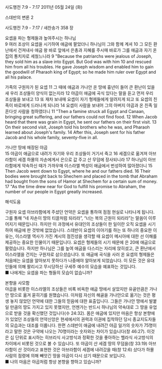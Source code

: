 사도행전 7:9 - 7:17 
2011년 05월 24일 (화)

스데반의 변론 2



사도행전 7:9 - 7:17 / 새찬송가 358 장


요셉을 파는 형제들과 높여주시는 하나님  
9 여러 조상이 요셉을 시기하여 애굽에 팔았더니 하나님이 그와 함께 계셔 10 그 모든 환난에서 건져내사 애굽 왕 바로 앞에서 은총과 지혜를 주시매 바로가 그를 애굽과 자기 온 집의 통치자로 세웠느니라 9 "Because the patriarchs were jealous of Joseph, they sold him as a slave into Egypt. But God was with him 10 and rescued him from all his troubles. He gave Joseph wisdom and enabled him to gain the goodwill of Pharaoh king of Egypt; so he made him ruler over Egypt and all his palace.   

가족의 구원자가 된 요셉 
11 그 때에 애굽과 가나안 온 땅에 흉년이 들어 큰 환난이 있을새 우리 조상들이 양식이 없는지라 12 야곱이 애굽에 곡식 있다는 말을 듣고 먼저 우리 조상들을 보내고 13 또 재차 보내매 요셉이 자기 형제들에게 알려지게 되고 또 요셉의 친족이 바로에게 드러나게 되니라 14 요셉이 사람을 보내어 그의 아버지 야곱과 온 친족 일흔다섯 사람을 청하였더니 11 "Then a famine struck all Egypt and Canaan, bringing great suffering, and our fathers could not find food. 12 When Jacob heard that there was grain in Egypt, he sent our fathers on their first visit. 13 On their second visit, Joseph told his brothers who he was, and Pharaoh learned about Joseph's family. 14 After this, Joseph sent for his father Jacob and his whole family, seventy-five in all.   

가나안 땅에 매장된 야곱  
15 야곱이 애굽으로 내려가 자기와 우리 조상들이 거기서 죽고 16 세겜으로 옮겨져 아브라함이 세겜 하몰의 자손에게서 은으로 값 주고 산 무덤에 장사되니라 17 하나님이 아브라함에게 약속하신 때가 가까우매 이스라엘 백성이 애굽에서 번성하여 많아졌더니 15 Then Jacob went down to Egypt, where he and our fathers died. 16 Their bodies were brought back to Shechem and placed in the tomb that Abraham had bought from the sons of Hamor at Shechem for a certain sum of money. 17 "As the time drew near for God to fulfill his promise to Abraham, the number of our people in Egypt greatly increased.

해석도움





구원자 요셉 
아브라함에게 주셨던 언약은 요셉을 통하여 점점 현실로 나타나게 됩니다. 그를 통해 “네 자손이 땅의 티끌처럼 되리라”, “너는 복의 근원이 되리라”는 말씀이 이루어지기 때문입니다. 하지만 이 과정에서 유대인의 조상들이 한 일이란 오직 요셉을 시기하여 애굽에 판 것밖에 없었습니다. 스데반이 요셉의 이야기를 하는 또 하나의 중요한 이유는, 이스라엘 역사가 가진 계시의 점진성을 생각할 때 요셉이 메시아에 대한 선 이해를 제공하는 중요한 인물이기 때문입니다. 요셉은 형제들의 시기 때문에 은 20에 애굽으로 팔렸습니다. 하지만 하나님은 그를 높여 애굽을 다스리는 자리에 앉히셨고, 큰 환난에서 이스라엘을 건지는 구원자로 삼으셨습니다. 또 애굽에 곡식을 사러 온 요셉의 형제들은 처음에는 요셉을 알아보지 못하다가 나중에야 알아보게 되었습니다. 이 모든 것은 유대인들에 의해 팔리시고 무시당하신 구세주 예수의 모습을 예표하는 것입니다.  
■ 나에게는 요셉을 파는 형들의 모습이 없습니까?   

본향을 사모함  
야곱을 비롯한 이스라엘의 조상들은 비록 비옥한 애굽 땅에서 살았지만 유골만큼은 가나안 땅으로 옮겨 묻히기를 원했습니다. 이처럼 자신의 해골을 가나안으로 옮기는 것은 평생 놓지 않았던 언약에 대한 그들의 믿음에 대한 표출입니다. 그들은 가나안 땅에서 발붙일 만큼의 땅도 가지고 있지 못했지만, 언젠가는 반드시 하나님의 약속대로 그 땅을 유업으로 받을 것을 확신했던 것입니다(수 24:32). 몸은 애굽에 있지만 마음은 항상 본향에 가 있었던 조상들의 언약신앙은 현세에서의 권력과 이권에 집착하던 당시 종교지도자들의 모습과는 대조를 이룹니다. 한편 스데반이 애굽에 내려간 야곱 일가의 숫자가 75명이라고 말한 것은 구약에 나오는 70명이라는 숫자와는 차이가 있습니다(창 46:27). 이것은 십 단위로 표시하는 히브리식 사고방식과 정확한 것을 좋아하는 헬라식 사고방식의 차이에서 비롯된 것으로 볼 수 있습니다. 또 야곱이 산 세겜 땅의 무덤을(창 33:19) 아브라함이 산 것이라고 표현한 것은 아브라함이 세겜에 내려갔을 때(창 12:6) 샀다가 하몰 사람의 점령에 의해 빼앗긴 땅을 야곱이 다시 샀기 때문으로 보입니다.   
■ 나의 마음은 야곱처럼 항상 본향을 향하고 있습니까?